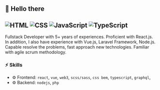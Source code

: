## 👋 Hello there
![HTML](https://img.shields.io/badge/HTML-Expert-orange)
![CSS](https://img.shields.io/badge/CSS-Expert-blue)
![JavaScript](https://img.shields.io/badge/JavaScript-Expert-yellow)
![TypeScript](https://img.shields.io/badge/TypeScript-Knowledge-lightgrey)
---

Fullstack Developer with 5+ years of experiences. Proficient with React.js. In addition, I also have experience with Vue.js, Laravel Framework, Node.js. Capable resolve the problems, fast approach new technologies. Familiar with agile scrum methodology.

### ⚡ Skills
- ⚙️ Frontend: `react`, `vue`, `web3`, `scss/sass`, `css bem`, `typescript`, `graphql`,
- ⚙️ Backend: `nodejs`, `php`
